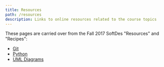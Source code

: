 ```yaml
---
title: Resources
path: /resources
description: Links to online resources related to the course topics
---
```


These pages are carried over from the Fall 2017 SoftDes "Resources" and "Recipes":

* [Git](https://github.com/olin-build/olin.build/wiki/Git)
* [Python](https://github.com/olin-build/olin.build/wiki/Python)
* [UML Diagrams](https://github.com/olin-build/olin.build/wiki/UML-Diagrams)
